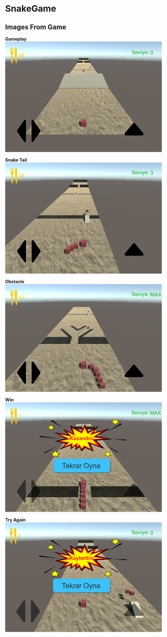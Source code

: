 # SnakeGame
 
## Images From Game

**Gameplay**\
![](https://github.com/Egroses/Snake/blob/main/Images/Gameplay.png)

**Snake Tail**\
![](https://github.com/Egroses/Snake/blob/main/Images/SnakeTail.png)

**Obstacle**\
![](https://github.com/Egroses/Snake/blob/main/Images/Obstacle.png)

**Win**\
![](https://github.com/Egroses/Snake/blob/main/Images/Win.png)

**Try Again**\
![](https://github.com/Egroses/Snake/blob/main/Images/TryAgain.png)
